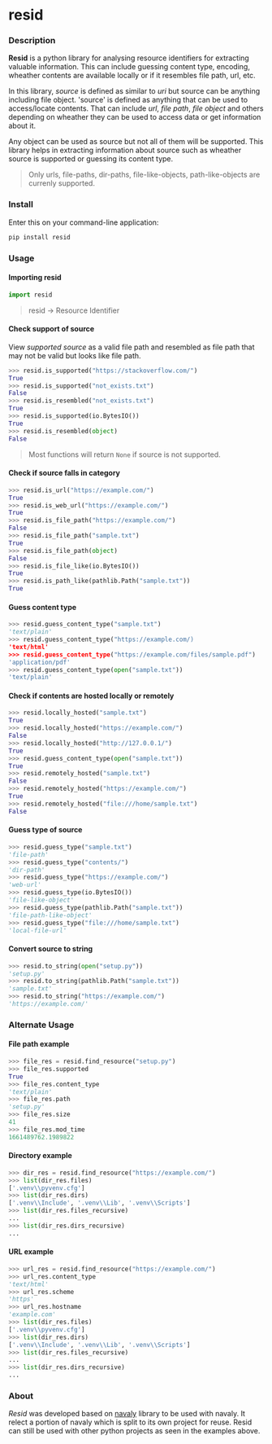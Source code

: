 # resid

### Description
**Resid** is a python library for analysing resource identifiers 
for extracting valuable information. This can include guessing content 
type, encoding, wheather contents are available locally or if it 
resembles file path, url, etc.

In this library, _source_ is defined as similar to _uri_ but source
can be anything including file object. 'source' is defined as anything
that can be used to access/locate contents. That can include _url_, 
_file path_, _file object_ and others depending on wheather
they can be used to access data or get information about it.

Any object can be used as source but not all of them will be supported.
This library helps in extracting information about source such as wheather
source is supported or guessing its content type.

> Only urls, file-paths, dir-paths, file-like-objects, path-like-objects are
currenly supported. 

### Install
Enter this on your command-line application:  
```bash 
pip install resid
```

### Usage
#### Importing resid
```python
import resid
```
> resid -> Resource Identifier

#### Check support of source
View _supported source_ as a valid file path and resembled as file path
that may not be valid but looks like file path.
```python
>>> resid.is_supported("https://stackoverflow.com/")
True
>>> resid.is_supported("not_exists.txt")
False
>>> resid.is_resembled("not_exists.txt")
True
>>> resid.is_supported(io.BytesIO())
True
>>> resid.is_resembled(object)
False
```
> Most functions will return `None` if source is not supported.

#### Check if source falls in category
```python
>>> resid.is_url("https://example.com/")
True
>>> resid.is_web_url("https://example.com/")
True
>>> resid.is_file_path("https://example.com/")
False
>>> resid.is_file_path("sample.txt")
True
>>> resid.is_file_path(object)
False
>>> resid.is_file_like(io.BytesIO())
True
>>> resid.is_path_like(pathlib.Path("sample.txt"))
True
```


#### Guess content type
```python
>>> resid.guess_content_type("sample.txt")
'text/plain'
>>> resid.guess_content_type("https://example.com/)
'text/html'
>>> resid.guess_content_type("https://example.com/files/sample.pdf")
'application/pdf'
>>> resid.guess_content_type(open("sample.txt"))
'text/plain'
```

#### Check if contents are hosted locally or remotely
```python
>>> resid.locally_hosted("sample.txt")
True
>>> resid.locally_hosted("https://example.com/")
False
>>> resid.locally_hosted("http://127.0.0.1/")
True
>>> resid.guess_content_type(open("sample.txt"))
True
>>> resid.remotely_hosted("sample.txt")
False
>>> resid.remotely_hosted("https://example.com/")
True
>>> resid.remotely_hosted("file:///home/sample.txt")
False
```

#### Guess type of source
```python
>>> resid.guess_type("sample.txt")
'file-path'
>>> resid.guess_type("contents/")
'dir-path'
>>> resid.guess_type("https://example.com/")
'web-url'
>>> resid.guess_type(io.BytesIO())
'file-like-object'
>>> resid.guess_type(pathlib.Path("sample.txt"))
'file-path-like-object'
>>> resid.guess_type("file:///home/sample.txt")
'local-file-url'
```

#### Convert source to string
```python
>>> resid.to_string(open("setup.py"))
'setup.py'
>>> resid.to_string(pathlib.Path("sample.txt"))
'sample.txt'
>>> resid.to_string("https://example.com/")
'https://example.com/'
```


### Alternate Usage
#### File path example
```python
>>> file_res = resid.find_resource("setup.py")
>>> file_res.supported
True
>>> file_res.content_type
'text/plain'
>>> file_res.path
'setup.py'
>>> file_res.size
41
>>> file_res.mod_time
1661489762.1989822
```

#### Directory example
```python
>>> dir_res = resid.find_resource("https://example.com/")
>>> list(dir_res.files)
['.venv\\pyvenv.cfg']
>>> list(dir_res.dirs)
['.venv\\Include', '.venv\\Lib', '.venv\\Scripts']
>>> list(dir_res.files_recursive)
...
>>> list(dir_res.dirs_recursive)
...
```

#### URL example
```python
>>> url_res = resid.find_resource("https://example.com/")
>>> url_res.content_type
'text/html'
>>> url_res.scheme
'https'
>>> url_res.hostname
'example.com'
>>> list(dir_res.files)
['.venv\\pyvenv.cfg']
>>> list(dir_res.dirs)
['.venv\\Include', '.venv\\Lib', '.venv\\Scripts']
>>> list(dir_res.files_recursive)
...
>>> list(dir_res.dirs_recursive)
...
```

### About
_Resid_ was developed based on [navaly](https://github.com/Sekgobela-Kevin/naval) 
library to be used with navaly. It relect a portion of navaly which is 
split to its own project for reuse. Resid can still be used with other 
python projects as seen in the examples above.